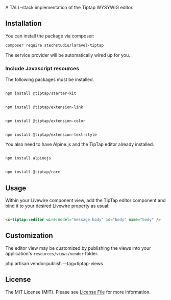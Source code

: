 A TALL-stack implementation of the Tiptap WYSYWIG editor.

## Installation

You can install the package via composer:

```bash
composer require stechstudio/laravel-tiptap
```

The service provider will be automatically wired up for you.

### Include Javascript resources

The following packages must be installed.

```bash

npm install @tiptap/starter-kit
```

```bash

npm install @tiptap/extension-link
```

```bash

npm install @tiptap/extension-color
```

```bash

npm install @tiptap/extension-text-style
```

You also need to have Alpine.js and the TipTap editor already installed.

```bash

npm install alpinejs
```

```bash

npm install @tiptap/core
```

## Usage

Within your Livewire component view, add the TipTap editor component and bind it to your desired Livewire property as usual:

```html

<x-tiptap::editor wire:model="message.body" id="body" name="body" />
```

## Customization

The editor view may be customized by publishing the views into your application's `resources/views/vendor` folder.

php artisan vendor:publish --tag=tiptap-views

## License

The MIT License (MIT). Please see [License File](LICENSE.md) for more information.
